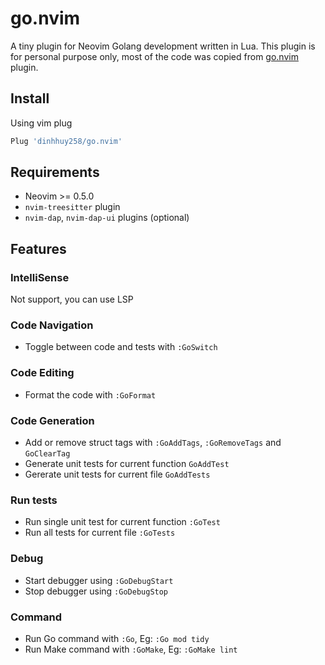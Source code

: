 # go.nvim

A tiny plugin for Neovim Golang development written in Lua. This plugin is for personal purpose only, most of the code was copied from [go.nvim](https://github.com/ray-x/go.nvim) plugin.

## Install

Using vim plug

```sh
Plug 'dinhhuy258/go.nvim'
```

## Requirements

- Neovim >= 0.5.0
- `nvim-treesitter` plugin
- `nvim-dap`, `nvim-dap-ui` plugins (optional)

## Features

### IntelliSense

Not support, you can use LSP

### Code Navigation

- Toggle between code and tests with `:GoSwitch`

### Code Editing

- Format the code with `:GoFormat`

### Code Generation

- Add or remove struct tags with `:GoAddTags`, `:GoRemoveTags` and `GoClearTag`
- Generate unit tests for  current function `GoAddTest`
- Gererate unit tests for current file `GoAddTests`

### Run tests

- Run single unit test for current function `:GoTest`
- Run all tests for current file `:GoTests`

### Debug

- Start debugger using `:GoDebugStart`
- Stop debugger using `:GoDebugStop`

### Command

- Run Go command with `:Go`, Eg: `:Go mod tidy`
- Run Make command with `:GoMake`, Eg: `:GoMake lint`

